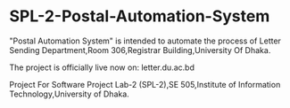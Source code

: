 # SPL-2-Postal-Automation-System

"Postal Automation System" is intended to automate the process of Letter Sending Department,Room 306,Registrar Building,University Of Dhaka. 

The project is officially live now on: letter.du.ac.bd

Project For Software Project Lab-2 (SPL-2),SE 505,Institute of Information Technology,University of Dhaka.
